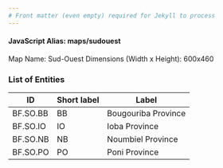 ```yaml
---
# Front matter (even empty) required for Jekyll to process
---
```


#### JavaScript Alias: maps/sudouest

Map Name: Sud-Ouest
Dimensions (Width x Height): 600x460

### List of Entities

ID | Short label | Label
---|---|---|
BF.SO.BB|BB|Bougouriba Province
BF.SO.IO|IO|Ioba Province
BF.SO.NB|NB|Noumbiel Province
BF.SO.PO|PO|Poni Province
